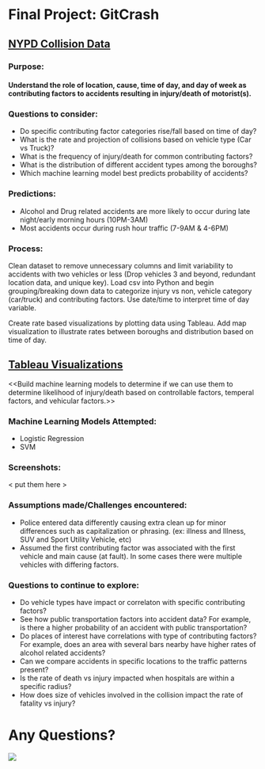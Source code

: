 # Final Project: GitCrash

## [NYPD Collision Data](https://data.cityofnewyork.us/Public-Safety/NYPD-Motor-Vehicle-Collisions/h9gi-nx95)

### Purpose:

#### Understand the role of location, cause, time of day, and day of week as contributing factors to accidents resulting in injury/death of motorist(s).

### Questions to consider:

* Do specific contributing factor categories rise/fall based on time of day?
* What is the rate and projection of collisions based on vehicle type (Car vs Truck)?
* What is the frequency of injury/death for common contributing factors?
* What is the distribution of different accident types among the boroughs?
* Which machine learning model best predicts probability of accidents?

### Predictions:

* Alcohol and Drug related accidents are more likely to occur during late night/early morning hours (10PM-3AM)
* Most accidents occur during rush hour traffic (7-9AM & 4-6PM)


### Process:

Clean dataset to remove unnecessary columns and limit variability to accidents with two vehicles or less (Drop vehicles 3 and beyond, redundant location data, and unique key). Load csv into Python and begin grouping/breaking down data to categorize injury vs non, vehicle category (car/truck) and contributing factors. Use date/time to interpret time of day variable.

Create rate based visualizations by plotting data using Tableau. Add map visualization to illustrate rates between boroughs and distribution based on time of day. 

## **[Tableau Visualizations](https://public.tableau.com/profile/ellen.guerrero#!/vizhome/NYCTrafficData/Story1?publish=yes)**

<<Build machine learning models to determine if we can use them to determine likelihood of injury/death based on controllable factors, temperal factors, and vehicular factors.>>

### Machine Learning Models Attempted:

* Logistic Regression
* SVM

### Screenshots:

< put them here >

### Assumptions made/Challenges encountered:

* Police entered data differently causing extra clean up for minor differences such as capitalization or phrasing. (ex: illness and Illness, SUV and Sport Utility Vehicle, etc)
* Assumed the first contributing factor was associated with the first vehicle and main cause (at fault). In some cases there were multiple vehicles with differing factors. 


### Questions to continue to explore:

* Do vehicle types have impact or correlaton with specific contributing factors?
* See how public transportation factors into accident data? For example, is there a higher probability of an accident with public transportation?
* Do places of interest have correlations with type of contributing factors? For example, does an area with several bars nearby have higher rates of alcohol related accidents?
* Can we compare accidents in specific locations to the traffic patterns present?
* Is the rate of death vs injury impacted when hospitals are within a specific radius?
* How does size of vehicles involved in the collision impact the rate of fatality vs injury?



# Any Questions?
![](https://upload.wikimedia.org/wikipedia/en/b/b5/David_S._Pumpkins_dance.jpg)